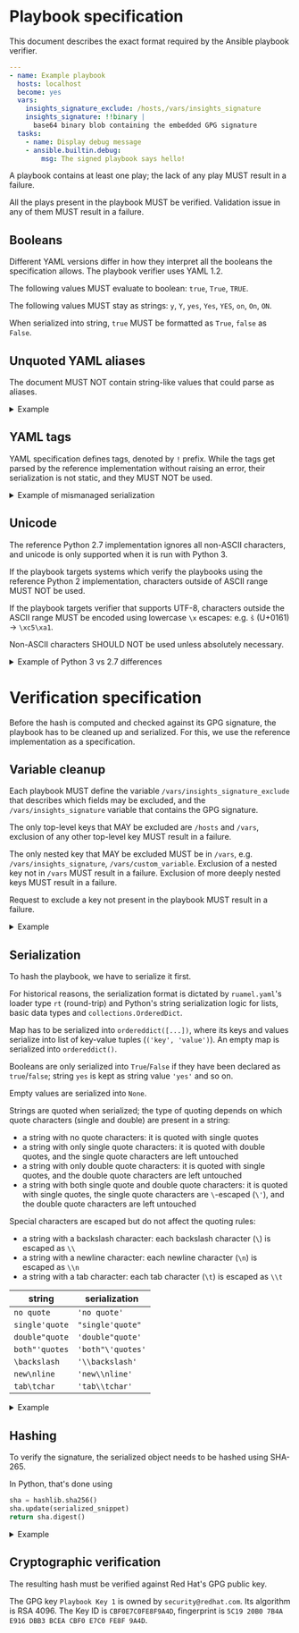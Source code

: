 # Playbook specification

This document describes the exact format required by the Ansible playbook verifier.

```yaml
---
- name: Example playbook
  hosts: localhost
  become: yes
  vars:
    insights_signature_exclude: /hosts,/vars/insights_signature
    insights_signature: !!binary |
      base64 binary blob containing the embedded GPG signature
  tasks:
    - name: Display debug message
    - ansible.builtin.debug:
        msg: The signed playbook says hello!
```

A playbook contains at least one play; the lack of any play MUST result in a failure.

All the plays present in the playbook MUST be verified. Validation issue in any of them MUST result in a failure.

## Booleans

Different YAML versions differ in how they interpret all the booleans the specification allows. The playbook verifier uses YAML 1.2.

The following values MUST evaluate to boolean: `true`, `True`, `TRUE`.

The following values MUST stay as strings: `y`, `Y`, `yes`, `Yes`, `YES`, `on`, `On`, `ON`.

When serialized into string, `true` MUST be formatted as `True`, `false` as `False`.

## Unquoted YAML aliases

The document MUST NOT contain string-like values that could parse as aliases.

<details>

<summary>Example</summary>

```yaml
serve:
  - /robots.txt
  - /favicon.ico
  - *.html
```

While it may parse correctly in some libraries, the reference implementation errors out:

```py
found undefined alias '.html'
  in "<unicode string>", line 15, column 9:
    - *.html
      ^ (line: 15)
```

</details>

## YAML tags

YAML specification defines tags, denoted by `!` prefix. While the tags get parsed by the reference implementation without raising an error, their serialization is not static, and they MUST NOT be used.

<details>

<summary>Example of mismanaged serialization</summary>

```yaml
serve:
  - /robots.txt
  - !.git
```
```py
('serve', ['/robots.txt', <insights.client.apps.ansible.playbook_verifier.contrib.ruamel_yaml.ruamel.yaml.comments.TaggedScalar object at 0x7fd9ad7ebdc0>])
```

</details>

## Unicode

The reference Python 2.7 implementation ignores all non-ASCII characters, and unicode is only supported when it is run with Python 3.

If the playbook targets systems which verify the playbooks using the reference Python 2 implementation, characters outside of ASCII range MUST NOT be used.

If the playbook targets verifier that supports UTF-8, characters outside the ASCII range MUST be encoded using lowercase `\x` escapes: e.g. `š` (U+0161) -> `\xc5\xa1`. <!-- = big endian -->

Non-ASCII characters SHOULD NOT be used unless absolutely necessary.

<details>

<summary>Example of Python 3 vs 2.7 differences</summary>

```yml
# This playbook demonstrates how serialization happens for various unicode
# characters, such as emojis.
---
- name: The legend says one day Unicode will just work
  hosts: localhost
  become: yes
  vars:
    insights_signature_exclude: /hosts,/vars/insights_signature
    insights_signature: data
  tasks:
    - name: Not all languages are as boring as English /s
      ansible.builtin.find:
        paths:
          - /tříštivá/hrušeň
          - /ご飯が熱い。/彼は変だ。
          - /电脑/汉堡包
          - /אני פה/הוא אכל את העוגה/
          - /تَكَاتَبْنَا/كيف حالك؟/

    - name: Linux supports emojis in paths. Now you know.
      ansible.builtin.find:
        paths:
          - /🍏/👨🏼‍🚀/
          - /usr/bin/🙀
          - /var/lib/ඞ/
```

Python 3:

```
ordereddict([('name', 'The legend says one day Unicode will just work'), ('become', 'yes'), ('vars', ordereddict([('insights_signature_exclude', '/hosts,/vars/insights_signature')])), ('tasks', [ordereddict([('name', 'Not all languages are as boring as English /s'), ('ansible.builtin.find', ordereddict([('paths', ['/t\xc5\x99\xc3\xad\xc5\xa1tiv\xc3\xa1/hru\xc5\xa1e\xc5\x88', '/\xe3\x81\x94\xe9\xa3\xaf\xe3\x81\x8c\xe7\x86\xb1\xe3\x81\x84\xe3\x80\x82/\xe5\xbd\xbc\xe3\x81\xaf\xe5\xa4\x89\xe3\x81\xa0\xe3\x80\x82', '/\xe7\x94\xb5\xe8\x84\x91/\xe6\xb1\x89\xe5\xa0\xa1\xe5\x8c\x85', '/\xd7\x90\xd7\xa0\xd7\x99 \xd7\xa4\xd7\x94/\xd7\x94\xd7\x95\xd7\x90 \xd7\x90\xd7\x9b\xd7\x9c \xd7\x90\xd7\xaa \xd7\x94\xd7\xa2\xd7\x95\xd7\x92\xd7\x94/', '/\xd8\xaa\xd9\x8e\xd9\x83\xd9\x8e\xd8\xa7\xd8\xaa\xd9\x8e\xd8\xa8\xd9\x92\xd9\x86\xd9\x8e\xd8\xa7/\xd9\x83\xd9\x8a\xd9\x81 \xd8\xad\xd8\xa7\xd9\x84\xd9\x83\xd8\x9f/'])]))]), ordereddict([('name', 'Linux supports emojis in paths. Now you know.'), ('ansible.builtin.find', ordereddict([('paths', ['/\xf0\x9f\x8d\x8f/\xf0\x9f\x91\xa8\xf0\x9f\x8f\xbc\\u200d\xf0\x9f\x9a\x80/', '/usr/bin/\xf0\x9f\x99\x80', '/var/lib/\xe0\xb6\x9e/'])]))])])])
```

Python 2:

```
ordereddict([('name', 'The legend says one day Unicode will just work'), ('become', 'yes'), ('vars', ordereddict([('insights_signature_exclude', '/hosts,/vars/insights_signature')])), ('tasks', [ordereddict([('name', 'Not all languages are as boring as English /s'), ('ansible.builtin.find', ordereddict([('paths', ['/ttiv/hrue', '//', '//', '/ /   /', '// /'])]))]), ordereddict([('name', 'Linux supports emojis in paths. Now you know.'), ('ansible.builtin.find', ordereddict([('paths', ['///', '/usr/bin/', '/var/lib//'])]))])])])
```

</details>


# Verification specification

Before the hash is computed and checked against its GPG signature, the playbook has to be cleaned up and serialized. For this, we use the reference implementation as a specification.

## Variable cleanup

Each playbook MUST define the variable `/vars/insights_signature_exclude` that describes which fields may be excluded, and the `/vars/insights_signature` variable that contains the GPG signature.

The only top-level keys that MAY be excluded are `/hosts` and `/vars`, exclusion of any other top-level key MUST result in a failure.

The only nested key that MAY be excluded MUST be in `/vars`, e.g. `/vars/insights_signature`, `/vars/custom_variable`. Exclusion of a nested key not in `/vars` MUST result in a failure. Exclusion of more deeply nested keys MUST result in a failure.

Request to exclude a key not present in the playbook MUST result in a failure.

<details>

<summary>Example</summary>

```yaml
# before
---
- name: Example playbook
  hosts: localhost
  vars:
    insights_signature_exclude: /hosts,/vars/insights_signature,/vars/analytics
    insights_signature: ...
    restart: true
    analytics: true
  tasks:
    - name: Analysis
      ...
    - ...
```

```yaml
# after
---
- name: Example playbook
  vars:
    insights_signature_exclude: /hosts,/vars/insights_signature,/vars/analytics
    restart: true
  tasks:
    - name: Analysis
      ...
    - ...
```

</details>

## Serialization

To hash the playbook, we have to serialize it first.

For historical reasons, the serialization format is dictated by `ruamel.yaml`'s loader type `rt` (round-trip) and Python's string serialization logic for lists, basic data types and `collections.OrderedDict`.

Map has to be serialized into `ordereddict([...])`, where its keys and values serialize into list of key-value tuples (`('key', 'value')`). An empty map is serialized into `ordereddict()`.

Booleans are only serialized into `True`/`False` if they have been declared as `true`/`false`; string `yes` is kept as string value `'yes'` and so on.

Empty values are serialized into `None`.

Strings are quoted when serialized; the type of quoting depends on which quote characters (single and double) are present in a string:
- a string with no quote characters: it is quoted with single quotes
- a string with only single quote characters: it is quoted with double quotes, and the single quote characters are left untouched
- a string with only double quote characters: it is quoted with single quotes, and the double quote characters are left untouched
- a string with both single quote and double quote characters: it is quoted with single quotes, the single quote characters are `\`-escaped (`\'`), and the double quote characters are left untouched

Special characters are escaped but do not affect the quoting rules:
- a string with a backslash character: each backslash character (`\`) is escaped as `\\`
- a string with a newline character: each newline character (`\n`) is escaped as `\\n`
- a string with a tab character: each tab character (`\t`) is escaped as `\\t`

| string | serialization |
-------- | ------------- |
| `no quote` | `'no quote'` |
| `single'quote` | `"single'quote"` |
| `double"quote` | `'double"quote'` |
| `both"'quotes` | `'both"\'quotes'` |
| `\backslash` | `'\\backslash'` |
| `new\nline` | `'new\\nline'` |
| `tab\tchar` | `'tab\\tchar'` |

<details>

<summary>Example</summary>

This example is a real playbook that is sent by [config-manager](https://github.com/RedHatInsights/config-manager) when a host disconnects from Insights with rhc.

```yaml
---
# This playbook will take care of all steps required to disable
# Insights Client
- name: Insights Disable
  hosts: localhost
  become: yes
  vars:
    insights_signature_exclude: /hosts,/vars/insights_signature
    insights_signature: !!binary |
      TFMwdExTMUNSVWRKVGlCUVIxQWdVMGxIVGtGVVZWSkZMUzB0TFMwS1ZtVnljMmx2YmpvZ1IyNTFV
      RWNnZGpFS0NtbFJTVlpCZDFWQldVODNjekU0ZG5jMU9FUXJhalZ3VGtGUmFGcGlhRUZCYkdkdGFI
      WXpZVTR5WjFJM2EwRXdiRVZMSzNNeVVVeGtiSE00YkhSaVZXZ0tORkZoWlZaSVNWa3pPRTVsTXpG
      aFJUTkRURFJZV0ZneVVuSlhUbk5QVG5GbFZFUmpPV2xOVERjM05uZzFjbTE2VWk5bFVrbG5NbXg1
      UVRoQkwwOWpOd3A0ZGtkcE1uaHBSRkZVWWtsVE9XaFRTM04yZEZKVllXbHdWWEIwUkV0TVlVcHZN
      VTl2Ulhkd2JqQXhUVGMyZDJOQlZqSmxUR1Y0YkhweU5TOXpOazlMQ25oRU4waFFiMjlpU0RGblVG
      QjNVbmszZDFadVdIUXhSbE5DYVVKUlYzcE9XRGRzU0hOR1RUaHVjbE01UlhaMWJ6VjBTMmh6Y1Zo
      U2VqQnNXR0prWVZnS1NVeERiVWhMVkdjd2JESm9iRTA1V25sS1JqTllNRUpLWVV0dFRWRjFibVpL
      Wkd0NlMxSlpOR2QyUTBaTFZGbHBWMEZxZDNFelRreFNTMmQ0Wlhwd1VBcDVlV2xVVTBoRlRrTlZP
      RXB2V0Rsa1FuWm5UbUl5TWpreFZIUmxSbGRSVTFGcVlUazRLeXQ2VGpKV2JqVlFNbmN5TlZFd2Iw
      ZzBNRGs1Ym5kclVEazJDakptVHk5aVJpOTFTM0l4V1RBelFsSmhaRFEwWmxneGVFYzNlbXBVYUZw
      WmNYUjFUM2hyUkVKVk5USkpTRlpaYWxVMFNsVmpPWFUzYUdOTFRYRlNhSG9LVVdKc1EwSnVNMDV2
      YUVsbWEySjFNSGxqVldwQldIcHVOR3hJVTJaNFFreHFOM3BYUVU4MWEwTnNVbm8xVTJScWFIVnFk
      bUl3Tms4MlJIRkZWU3MzWkFwVWVVSTRVVXd4Y1VRclp5dFFSV3d2U0RVclZtTm1NRlJST0dnd05G
      bHBiVUpOYWpkWVFuQkxVSFpWTlc1WlJVRmtiMVIxWkUwMlpWSk1aRUl2VG5aakNtZExXV1pJTm1G
      eGNFMXRiVTFVUTFwTVRFZENLM05yY1ZwdFFVSlJTazV5VlcxM2NYRnlSakJYVVZGMk9HSkxZMFpp
      Tm1kb0swbzBlalJLVW5nM1dqWUtkVU5GV2tsRlFVWnRSbkkwTDNjcmJ6QndaM1ZJYlZCRVZrNUZZ
      WGhTVWpWMlNFSm9Xa2xRV25wNlUwNXRhMDAwWTNWblZHbDZUM0JMVUhoTVRYWlJTZ3A0U0ZCUFZq
      SjFXRUZXTkQwS1BWQkphRThLTFMwdExTMUZUa1FnVUVkUUlGTkpSMDVCVkZWU1JTMHRMUzB0Q2c9
      PQ==
  tasks:
    - name: Disable the insights-client
      command: insights-client --disable-schedule
```
```
ordereddict([('name', 'Insights Disable'), ('become', 'yes'), ('vars', ordereddict([('insights_signature_exclude', '/hosts,/vars/insights_signature')])), ('tasks', [ordereddict([('name', 'Disable the insights-client'), ('command', 'insights-client --disable-schedule')])])])
```

</details>

## Hashing

To verify the signature, the serialized object needs to be hashed using SHA-265.

In Python, that's done using

```py
sha = hashlib.sha256()
sha.update(serialized_snippet)
return sha.digest()
```

<details>

<summary>Example</summary>

```
ordereddict([('name', 'Insights Disable'), ('become', 'yes'), ('vars', ordereddict([('insights_signature_exclude', '/hosts,/vars/insights_signature')])), ('tasks', [ordereddict([('name', 'Disable the insights-client'), ('command', 'insights-client --disable-schedule')])])])
```

The resulting hash MUST match the following `hexdump -C` output:

```
00000000  d8 d6 13 03 b9 fd 49 05  d0 f3 34 52 dd be e4 c7  |......I...4R....|
00000010  50 4f 97 0c 43 01 d2 26  06 fe ff e3 de d9 a0 92  |PO..C..&........|
```

</details>

## Cryptographic verification

The resulting hash must be verified against Red Hat's GPG public key.

The GPG key `Playbook Key 1` is owned by `security@redhat.com`. Its algorithm is RSA 4096. The Key ID is `CBF0E7C0FE8F9A4D`, fingerprint is `5C19 20B0 7B4A E916 DBB3 BCEA CBF0 E7C0 FE8F 9A4D`.
